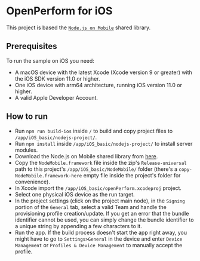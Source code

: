 # OpenPerform for iOS

This project is based the [`Node.js on Mobile`]( https://github.com/janeasystems/nodejs-mobile) shared library.

## Prerequisites
To run the sample on iOS you need:
 - A macOS device with the latest Xcode (Xcode version 9 or greater) with the iOS SDK version 11.0 or higher.
 - One iOS device with arm64 architecture, running iOS version 11.0 or higher.
 - A valid Apple Developer Account.

## How to run
 - Run `npm run build-ios` inside `/` to build and copy project files to `/app/iOS_basic/nodejs-project/`.
 - Run `npm install` inside `/app/iOS_basic/nodejs-project/` to install server modules.
 - Download the Node.js on Mobile shared library from [here](https://github.com/janeasystems/nodejs-mobile/releases/download/nodejs-mobile-v0.1.7/nodejs-mobile-v0.1.7-ios.zip).
 - Copy the `NodeMobile.framework` file inside the zip's `Release-universal` path to this project's `/app/iOS_basic/NodeMobile/` folder (there's a `copy-NodeMobile.framework-here` empty file inside the project's folder for convenience).
 - In Xcode import the `/app/iOS_basic/openPerform.xcodeproj` project.
 - Select one physical iOS device as the run target.
 - In the project settings (click on the project main node), in the `Signing` portion of the `General` tab, select a valid Team and handle the provisioning profile creation/update. If you get an error that the bundle identifier cannot be used, you can simply change the bundle identifier to a unique string by appending a few characters to it.
 - Run the app. If the build process doesn't start the app right away, you might have to go to `Settings>General` in the device and enter `Device Management` or `Profiles & Device Management` to manually accept the profile.